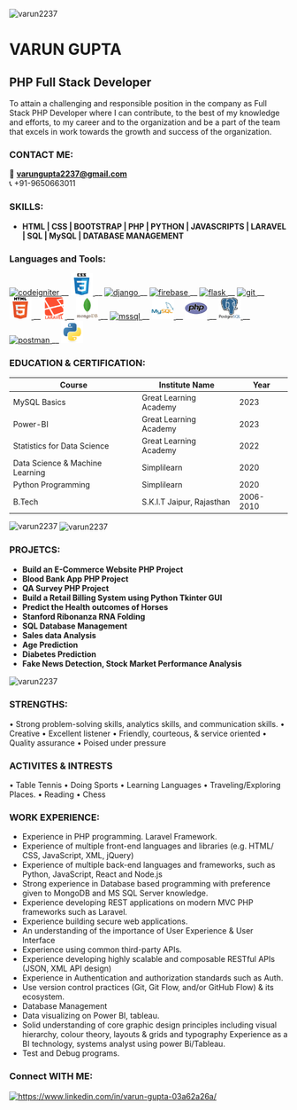 <p align="left"> <img src="https://user-images.githubusercontent.com/90236635/232446433-d5540fa2-fe28-4bb8-b929-cdb51fe61336.gif" alt="varun2237" /> </p>

# VARUN GUPTA
## PHP Full Stack Developer
<p> To attain a challenging and responsible position in the company as Full
Stack PHP Developer where I can contribute, to the best of my
knowledge and efforts, to my career and to the organization and be a
part of the team that excels in work towards the growth and success of
the organization.</p>

### CONTACT ME:      
📨 **varungupta2237@gmail.com**    
📞 +91-9650663011

### SKILLS:
*  **HTML | CSS | BOOTSTRAP | PHP | PYTHON | JAVASCRIPTS | LARAVEL | SQL | MySQL | DATABASE MANAGEMENT** 

<h3 align="left">Languages and Tools:</h3>
<p align="left"> 
  <a href="https://codeigniter.com" target="_blank" rel="noreferrer">
    <img src="https://cdn.worldvectorlogo.com/logos/codeigniter.svg" alt="codeigniter" width="40" height="40"/>
  </a>__ 
  <a href="https://www.w3schools.com/css/" target="_blank" rel="noreferrer"> 
    <img src="https://raw.githubusercontent.com/devicons/devicon/master/icons/css3/css3-original-wordmark.svg" alt="css3" width="40" height="40"/>
  </a>__
  <a href="https://www.djangoproject.com/" target="_blank" rel="noreferrer">
    <img src="https://cdn.worldvectorlogo.com/logos/django.svg" alt="django" width="40" height="40"/>
  </a>__
  <a href="https://firebase.google.com/" target="_blank" rel="noreferrer"> 
    <img src="https://www.vectorlogo.zone/logos/firebase/firebase-icon.svg" alt="firebase" width="40" height="40"/> 
  </a>__
  <a href="https://flask.palletsprojects.com/" target="_blank" rel="noreferrer">
    <img src="https://www.vectorlogo.zone/logos/pocoo_flask/pocoo_flask-icon.svg" alt="flask" width="40" height="40"/>
  </a>__
  <a href="https://git-scm.com/" target="_blank" rel="noreferrer">
    <img src="https://www.vectorlogo.zone/logos/git-scm/git-scm-icon.svg" alt="git" width="40" height="40"/>
  </a>__
  <a href="https://www.w3.org/html/" target="_blank" rel="noreferrer">
    <img src="https://raw.githubusercontent.com/devicons/devicon/master/icons/html5/html5-original-wordmark.svg" alt="html5" width="40" height="40"/> 
  </a>__
  <a href="https://laravel.com/" target="_blank" rel="noreferrer">
    <img src="https://raw.githubusercontent.com/devicons/devicon/master/icons/laravel/laravel-plain-wordmark.svg" alt="laravel" width="40" height="40"/> 
  </a>__ 
  <a href="https://www.mongodb.com/" target="_blank" rel="noreferrer"> 
    <img src="https://raw.githubusercontent.com/devicons/devicon/master/icons/mongodb/mongodb-original-wordmark.svg" alt="mongodb" width="40" height="40"/> 
  </a> __
  <a href="https://www.microsoft.com/en-us/sql-server" target="_blank" rel="noreferrer">
    <img src="https://www.svgrepo.com/show/303229/microsoft-sql-server-logo.svg" alt="mssql" width="40" height="40"/>
  </a> __
  <a href="https://www.mysql.com/" target="_blank" rel="noreferrer">
    <img src="https://raw.githubusercontent.com/devicons/devicon/master/icons/mysql/mysql-original-wordmark.svg" alt="mysql" width="40" height="40"/>
  </a> __
  <a href="https://www.php.net" target="_blank" rel="noreferrer">
    <img src="https://raw.githubusercontent.com/devicons/devicon/master/icons/php/php-original.svg" alt="php" width="40" height="40"/> 
  </a>__
  <a href="https://www.postgresql.org" target="_blank" rel="noreferrer">
    <img src="https://raw.githubusercontent.com/devicons/devicon/master/icons/postgresql/postgresql-original-wordmark.svg" alt="postgresql" width="40" height="40"/> 
  </a> __
  <a href="https://postman.com" target="_blank" rel="noreferrer"> 
    <img src="https://www.vectorlogo.zone/logos/getpostman/getpostman-icon.svg" alt="postman" width="40" height="40"/> 
  </a>__
  <a href="https://www.python.org" target="_blank" rel="noreferrer"> 
    <img src="https://raw.githubusercontent.com/devicons/devicon/master/icons/python/python-original.svg" alt="python" width="40" height="40"/> 
  </a> 
</p>

### EDUCATION & CERTIFICATION:

<table>
  <thead>
    <tr>
      <th>Course</th>
      <th>Institute Name</th>
      <th>Year</th>
    </tr>
  </thead>
  <tbody>
    <tr>
      <td>MySQL Basics</td>
      <td>Great Learning Academy</td>
      <td>2023</td>
    </tr>
    <tr>
      <td>Power-BI</td>
      <td>Great Learning Academy</td>
      <td>2023</td>
    </tr>
    <tr>
      <td>Statistics for Data Science</td>
      <td>Great Learning Academy</td>
      <td>2022</td>
    </tr>
    <tr>
      <td>Data Science & Machine Learning</td>
      <td>Simplilearn</td>
      <td>2020</td>
    </tr>
    <tr>
      <td>Python Programming</td>
      <td>Simplilearn</td>
      <td>2020</td>
    </tr>
    <tr>
      <td>B.Tech</td>
      <td>S.K.I.T Jaipur, Rajasthan </td>
      <td>2006-2010</td>
    </tr>
    
    
  <tbody>

</table>


<p><img align="left" src="https://github-readme-stats.vercel.app/api/top-langs?username=varun2237&show_icons=true&locale=en&layout=compact" alt="varun2237" /></p>
<p>&nbsp;<img align="center" src="https://github-readme-stats.vercel.app/api?username=varun2237&show_icons=true&locale=en" alt="varun2237" /></p>

### PROJETCS:

* **Build an E-Commerce Website PHP Project**
* **Blood Bank App PHP Project**
* **QA Survey PHP Project**
* **Build a Retail Billing System using Python Tkinter GUI**
* **Predict the Health outcomes of Horses**
* **Stanford Ribonanza RNA Folding**
* **SQL Database Management**
* **Sales data Analysis**
* **Age Prediction**
* **Diabetes Prediction**
* **Fake News Detection, Stock Market Performance Analysis**

<p><img align="center" src="https://github-readme-streak-stats.herokuapp.com/?user=varun2237&" alt="varun2237" /></p>

### STRENGTHS:
• Strong problem-solving skills, analytics skills, and communication skills.
• Creative
• Excellent listener
• Friendly, courteous, & service oriented
• Quality assurance
• Poised under pressure

### ACTIVITES & INTRESTS
• Table Tennis
• Doing Sports
• Learning Languages
• Traveling/Exploring Places.
• Reading
• Chess

### WORK EXPERIENCE:
* Experience in PHP programming. Laravel Framework.
* Experience of multiple front-end languages and libraries (e.g. HTML/ CSS, JavaScript, XML, jQuery)
* Experience of multiple back-end languages and frameworks, such as Python, JavaScript, React and Node.js
* Strong experience in Database based programming with preference given to MongoDB and MS SQL Server knowledge.
* Experience developing REST applications on modern MVC PHP frameworks such as Laravel.
* Experience building secure web applications.
* An understanding of the importance of User Experience & User Interface
* Experience using common third-party APIs.
* Experience developing highly scalable and composable RESTful APIs (JSON, XML API design)
* Experience in Authentication and authorization standards such as Auth.
* Use version control practices (Git, Git Flow, and/or GitHub Flow) & its ecosystem.
* Database Management
* Data visualizing on Power BI, tableau.
* Solid understanding of core graphic design principles including visual hierarchy, colour theory, layouts & grids and typography Experience as a BI technology, systems analyst using power Bi/Tableau.
* Test and Debug programs.

### Connect WITH ME:
<p align="left">
<a href="https://linkedin.com/in/https://www.linkedin.com/in/varun-gupta-03a62a26a/" target="blank"><img align="center" src="https://raw.githubusercontent.com/rahuldkjain/github-profile-readme-generator/master/src/images/icons/Social/linked-in-alt.svg" alt="https://www.linkedin.com/in/varun-gupta-03a62a26a/" height="30" width="40" /></a>
</p>





